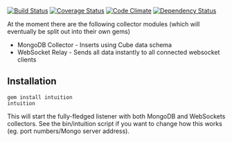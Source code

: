[![Build Status](https://travis-ci.org/dsample/intuition-gem.png?branch=master)](https://travis-ci.org/dsample/intuition-gem) [![Coverage Status](https://coveralls.io/repos/dsample/intuition-gem/badge.png?branch=master)](https://coveralls.io/r/dsample/intuition-gem?branch=master) [![Code Climate](https://codeclimate.com/github/dsample/intuition-gem.png)](https://codeclimate.com/github/dsample/intuition-gem) [![Dependency Status](https://gemnasium.com/dsample/intuition-gem.png)](https://gemnasium.com/dsample/intuition-gem)

At the moment there are the following collector modules (which will eventually be split out into their own gems)

* MongoDB Collector - Inserts using Cube data schema
* WebSocket Relay - Sends all data instantly to all connected websocket clients

## Installation

	gem install intuition
	intuition

This will start the fully-fledged listener with both MongoDB and WebSockets collectors. See the bin/intuition script if you want to change how this works (eg. port numbers/Mongo server address).